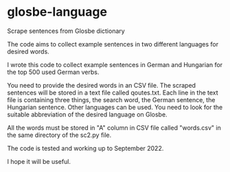 # glosbe-language
Scrape sentences from Glosbe dictionary

The code aims to collect example sentences in two different languages for desired words.

I wrote this code to collect example sentences in German and Hungarian for the top 500 used German verbs. 

You need to provide the desired words in an CSV file. The scraped sentences will be stored in a text file called qoutes.txt. Each line in the text file is containing three things, the search word, the German sentence, the Hungarian sentence. Other languages can be used. You need to look for the suitable abbreviation of the desired language on Glosbe. 

All the words must be stored in "A" column in CSV file called "words.csv" in the same directory of the sc2.py file.

The code is tested and working up to September 2022.

I hope it will be useful. 
